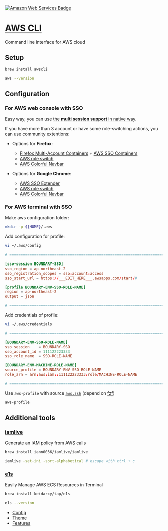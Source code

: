 <!-- https://badges.pages.dev/ -->
<!-- https://ileriayo.github.io/markdown-badges/#markdown-badges -->
[![Amazon Web Services Badge](https://img.shields.io/badge/Amazon%20Web%20Services-232F3E?logo=amazonwebservices&logoColor=fff&style=flat)][Page-AWS-CLI]

[Page-AWS-CLI]: https://docs.aws.amazon.com/cli/latest/userguide/getting-started-install.html#getting-started-install-instructions

# [AWS CLI][Page-AWS-CLI]

Command line interface for AWS cloud

## Setup

```bash
brew install awscli

aws --version
```

## Configuration

### For AWS web console with SSO

Easy way, you can use [the **multi session support** in native way](https://aws.amazon.com/ko/about-aws/whats-new/2025/01/aws-management-console-simultaneous-sign-in-multiple-accounts/).

If you have more than 3 account or have some role-switching actions, you can use community extentions:

- Options for **Firefox**:

  - [Firefox Multi-Account Containers](https://addons.mozilla.org/ko/firefox/addon/multi-account-containers/) +
    [AWS SSO Containers](https://addons.mozilla.org/en-US/firefox/addon/aws-sso-containers/)
  - [AWS role switch](https://addons.mozilla.org/en-US/firefox/addon/aws-role-switch/?utm_source=addons.mozilla.org&utm_medium=referral&utm_content=search)
  - [AWS Colorful Navbar](https://addons.mozilla.org/en-US/firefox/addon/aws-colorful-navbar/?utm_source=addons.mozilla.org&utm_medium=referral&utm_content=search)

- Options for **Google Chrome**:

  - [AWS SSO Extender](https://chromewebstore.google.com/detail/aws-sso-extender/pojoaiboolahdaedebpjgnllehpofkep)
  - [AWS role switch](https://chromewebstore.google.com/detail/aws-role-switch/mjgccddjodbakimbncbmobdgpmoddalc?hl=en)
  - [AWS Colorful Navbar](https://chromewebstore.google.com/detail/aws-colorful-navbar/kgifmgnlchjjippdpkblbdlfidcpceme)

### For AWS terminal with SSO

Make aws configuration folder:

```bash
mkdir -p ${HOME}/.aws
```

Add configuration for profile:

```bash
vi ~/.aws/config
```

```toml
# =============================================================================

[sso-session BOUNDARY-SSO]
sso_region = ap-northeast-2
sso_registration_scopes = sso:account:access
sso_start_url = https://___EDIT_HERE___.awsapps.com/start/#

[profile BOUNDARY-ENV-SSO-ROLE-NAME]
region = ap-northeast-2
output = json

# =============================================================================
```

Add credentials of profile:

```bash
vi ~/.aws/credentials
```

```toml
# =============================================================================

[BOUNDARY-ENV-SSO-ROLE-NAME]
sso_session    = BOUNDARY-SSO
sso_account_id = 111122223333
sso_role_name  = SSO-ROLE-NAME

[BOUNDARY-ENV-MACHINE-ROLE-NAME]
source_profile = BOUNDARY-ENV-SSO-ROLE-NAME
role_arn = arn:aws:iam::111122223333:role/MACHINE-ROLE-NAME

# =============================================================================
```

Use `aws-profile` with source [`aws.zsh`](../.zshrc-block/aws.zsh)
(depend on [fzf](https://junegunn.github.io/fzf/))

```bash
aws-profile
```

## Additional tools

### [iamlive](https://onecloudplease.com/project/iamlive)

Generate an IAM policy from AWS calls

```bash
brew install iann0036/iamlive/iamlive

iamlive -set-ini -sort-alphabetical # escape with ctrl + c
```

### [e1s](https://github.com/keidarcy/e1s#readme)

Easily Manage AWS ECS Resources in Terminal

```bash
brew install keidarcy/tap/e1s

e1s --version
```

- [Config](https://github.com/keidarcy/e1s?tab=readme-ov-file#config-filesample)
- [Theme](https://github.com/keidarcy/e1s?tab=readme-ov-file#theme-and-colors)
- [Features](https://github.com/keidarcy/e1s?tab=readme-ov-file#features)
